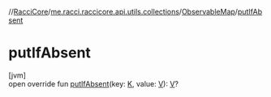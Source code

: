 //[RacciCore](../../../index.md)/[me.racci.raccicore.api.utils.collections](../index.md)/[ObservableMap](index.md)/[putIfAbsent](put-if-absent.md)

# putIfAbsent

[jvm]\
open override fun [putIfAbsent](put-if-absent.md)(key: [K](index.md), value: [V](index.md)): [V](index.md)?
